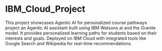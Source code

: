 # IBM_Cloud_Project
This project showcases Agentic AI for personalized course pathways project an Agentic AI assistant built using IBM Watsonx.ai and the Granite model. It provides personalized learning paths for students based on their interests and goals. Deployed on IBM Cloud with integrated tools like Google Search and Wikipedia for real-time recommendations.
